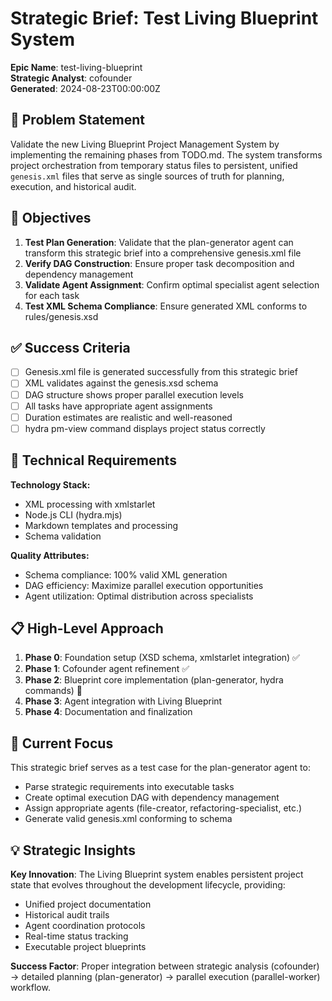 # Strategic Brief: Test Living Blueprint System

**Epic Name**: test-living-blueprint  
**Strategic Analyst**: cofounder  
**Generated**: 2024-08-23T00:00:00Z

## 🎯 Problem Statement

Validate the new Living Blueprint Project Management System by implementing the remaining phases from TODO.md. The system transforms project orchestration from temporary status files to persistent, unified `genesis.xml` files that serve as single sources of truth for planning, execution, and historical audit.

## 🚀 Objectives

1. **Test Plan Generation**: Validate that the plan-generator agent can transform this strategic brief into a comprehensive genesis.xml file
2. **Verify DAG Construction**: Ensure proper task decomposition and dependency management
3. **Validate Agent Assignment**: Confirm optimal specialist agent selection for each task
4. **Test XML Schema Compliance**: Ensure generated XML conforms to rules/genesis.xsd

## ✅ Success Criteria

- [ ] Genesis.xml file is generated successfully from this strategic brief
- [ ] XML validates against the genesis.xsd schema
- [ ] DAG structure shows proper parallel execution levels
- [ ] All tasks have appropriate agent assignments
- [ ] Duration estimates are realistic and well-reasoned
- [ ] hydra pm-view command displays project status correctly

## 🔧 Technical Requirements

**Technology Stack:**
- XML processing with xmlstarlet
- Node.js CLI (hydra.mjs)
- Markdown templates and processing
- Schema validation

**Quality Attributes:**
- Schema compliance: 100% valid XML generation
- DAG efficiency: Maximize parallel execution opportunities
- Agent utilization: Optimal distribution across specialists

## 📋 High-Level Approach

1. **Phase 0**: Foundation setup (XSD schema, xmlstarlet integration) ✅
2. **Phase 1**: Cofounder agent refinement ✅  
3. **Phase 2**: Blueprint core implementation (plan-generator, hydra commands) 🔄
4. **Phase 3**: Agent integration with Living Blueprint
5. **Phase 4**: Documentation and finalization

## 🎯 Current Focus

This strategic brief serves as a test case for the plan-generator agent to:
- Parse strategic requirements into executable tasks
- Create optimal execution DAG with dependency management
- Assign appropriate agents (file-creator, refactoring-specialist, etc.)
- Generate valid genesis.xml conforming to schema

## 💡 Strategic Insights

**Key Innovation**: The Living Blueprint system enables persistent project state that evolves throughout the development lifecycle, providing:
- Unified project documentation
- Historical audit trails
- Agent coordination protocols
- Real-time status tracking
- Executable project blueprints

**Success Factor**: Proper integration between strategic analysis (cofounder) → detailed planning (plan-generator) → parallel execution (parallel-worker) workflow.